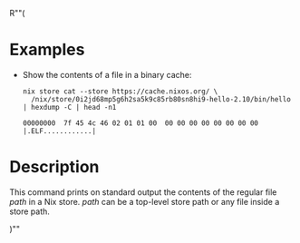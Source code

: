 R""(

# Examples

* Show the contents of a file in a binary cache:

  ```console
  nix store cat --store https://cache.nixos.org/ \
    /nix/store/0i2jd68mp5g6h2sa5k9c85rb80sn8hi9-hello-2.10/bin/hello | hexdump -C | head -n1
  ```

      00000000  7f 45 4c 46 02 01 01 00  00 00 00 00 00 00 00 00  |.ELF............|

# Description

This command prints on standard output the contents of the regular
file *path* in a Nix store. *path* can be a top-level store path or
any file inside a store path.

)""
